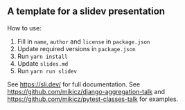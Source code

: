 A template for a slidev presentation
--------------------------------------

How to use:

1. Fill in `name`, `author` and `license` in `package.json`
2. Update required versions in `package.json`
3. Run `yarn install`
4. Update `slides.md`
5. Run `yarn run slidev`

See https://sli.dev/ for full documentation.
See https://github.com/mikicz/django-aggregation-talk and https://github.com/mikicz/pytest-classes-talk for examples.